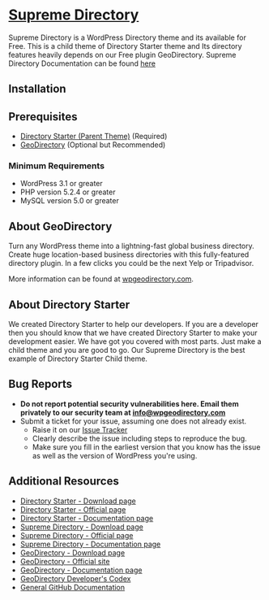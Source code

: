 # [Supreme Directory](https://wpgeodirectory.com/downloads/supreme-directory/) #

Supreme Directory is a WordPress Directory theme and its available for Free.  This is a child theme of Directory Starter theme and Its directory features heavily depends on our Free plugin GeoDirectory.
Supreme Directory Documentation can be found [here](https://docs.wpgeodirectory.com/supreme-directory-overview/)

## Installation ##

## Prerequisites ##

* [Directory Starter (Parent Theme)](https://wordpress.org/themes/directory-starter/) (Required)
* [GeoDirectory](https://wordpress.org/plugins/geodirectory/) (Optional but Recommended)

### Minimum Requirements ###

* WordPress 3.1 or greater
* PHP version 5.2.4 or greater
* MySQL version 5.0 or greater

## About GeoDirectory ##

Turn any WordPress theme into a lightning-fast global business directory. Create huge location-based business directories with this fully-featured directory plugin. In a few clicks you could be the next Yelp or Tripadvisor.

More information can be found at [wpgeodirectory.com](http://wpgeodirectory.com/).

## About Directory Starter ##

We created Directory Starter to help our developers. If you are a developer then you should know that we have created Directory Starter to make your development easier. We have got you covered with most parts. Just make a child theme and you are good to go. Our Supreme Directory is the best example of Directory Starter Child theme. 

## Bug Reports ##

* __Do not report potential security vulnerabilities here. Email them privately to our security team at [info@wpgeodirectory.com](mailto:info@wpgeodirectory.com)__
* Submit a ticket for your issue, assuming one does not already exist.
  * Raise it on our [Issue Tracker](https://github.com/GeoDirectory/supreme-directory/issues)
  * Clearly describe the issue including steps to reproduce the bug.
  * Make sure you fill in the earliest version that you know has the issue as well as the version of WordPress you're using.
  
## Additional Resources ##
* [Directory Starter - Download page](https://wordpress.org/themes/directory-starter/)
* [Directory Starter - Official page](https://wpgeodirectory.com/downloads/directory-starter/)
* [Directory Starter - Documentation page](https://docs.wpgeodirectory.com/directory-starter-theme-overview/)
* [Supreme Directory - Download page](https://wpgeodirectory.com/downloads/supreme-directory/)
* [Supreme Directory - Official page](https://wpgeodirectory.com/downloads/supreme-directory/)
* [Supreme Directory - Documentation page](https://docs.wpgeodirectory.com/supreme-directory-overview/)
* [GeoDirectory - Download page](https://wordpress.org/plugins/geodirectory/)
* [GeoDirectory - Official site](https://wpgeodirectory.com)
* [GeoDirectory - Documentation page](https://docs.wpgeodirectory.com/category/getting-started/)
* [GeoDirectory Developer's Codex](https://docs.wpgeodirectory.com/codex_project/geodirectory/)
* [General GitHub Documentation](https://help.github.com/)
